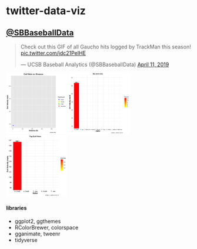 # twitter-data-viz

## [@SBBaseballData](https://twitter.com/SBBaseballData)


<blockquote class="twitter-tweet">
<p lang="en" dir="ltr">Check out this GIF of all Gaucho hits logged by TrackMan this season! 
    <a href="https://t.co/jdc21PeIHE">pic.twitter.com/jdc21PeIHE</a></p>
    &mdash; UCSB Baseball Analytics (@SBBaseballData) 
    <a href="https://twitter.com/SBBaseballData/status/1116426906860048384?ref_src=twsrc%5Etfw">April 11, 2019</a>
</blockquote> <script async src="https://platform.twitter.com/widgets.js" charset="utf-8"></script>

<p>
    <img src="gif/exit_velo_vs_distance.gif" width=33%/>
    <img src="gif/max_exit_velo.gif" width=33%/>
    <img src="gif/top_exit_velo.gif" width=33%/>
</p>

#### libraries
- ggplot2, ggthemes
- RColorBrewer, colorspace
- gganimate, tweenr
- tidyverse

